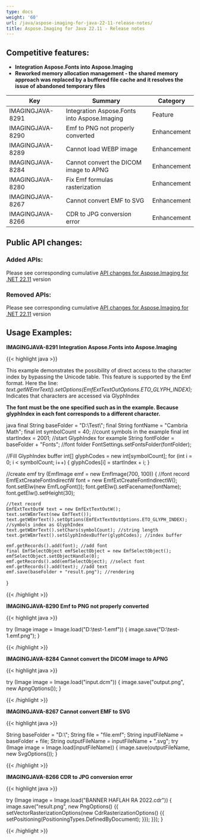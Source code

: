 ```yaml
---
type: docs
weight: '60'
url: /java/aspose-imaging-for-java-22-11-release-notes/
title: Aspose.Imaging for Java 22.11 - Release notes
---
```


## Competitive features:

- **Integration Aspose.Fonts into Aspose.Imaging**
- **Reworked memory allocation management - the shared memory approach was replaced by a buffered file cache and it resolves the issue of abandoned temporary files**

| **Key**         | **Summary**                                                                                                                                                              | **Category** |
|-----------------|--------------------------------------------------------------------------------------------------------------------------------------------------------------------------|--------------|
| IMAGINGJAVA-8291 | Integration Aspose.Fonts into Aspose.Imaging                                                                                                                                  | Feature      |
| IMAGINGJAVA-8290 | Emf to PNG not properly converted                                                                                                                                   | Enhancement      |
| IMAGINGJAVA-8289 | Cannot load WEBP image                                                                                                                                  | Enhancement      |
| IMAGINGJAVA-8284 | Cannot convert the DICOM image to APNG                                                                                                                                  | Enhancement      |
| IMAGINGJAVA-8280 | Fix Emf formulas rasterization                                                                                                                         | Enhancement      |
| IMAGINGJAVA-8267 | Cannot convert EMF to SVG                                                                                                                                  | Enhancement      |
| IMAGINGJAVA-8266 | CDR to JPG conversion error                                                                                                                                  | Enhancement      |

## Public API changes:

### Added APIs:

Please see corresponding cumulative [API changes for Aspose.Imaging for .NET 22.11](https://docs.aspose.com/imaging/net/aspose-imaging-for-net-22-11-release-notes/) version

### Removed APIs:

Please see corresponding cumulative [API changes for Aspose.Imaging for .NET 22.11](https://docs.aspose.com/imaging/net/aspose-imaging-for-net-22-11-release-notes/) version

## Usage Examples:

**IMAGINGJAVA-8291 Integration Aspose.Fonts into Aspose.Imaging**

{{< highlight java >}}

This example demonstrates the possibility of direct access to the character index by bypassing the Unicode table.
This feature is supported by the Emf format.
Here the line: *text.getWEmrText().setOptions(EmfExtTextOutOptions.ETO_GLYPH_INDEX);*
Indicates that characters are accessed via GlyphIndex

**The font must be the one specified such as in the example. Because glyphIndex in each font corresponds to a different character.**

java
final String baseFolder = "D:\\Test\\";
final String fontName = "Cambria Math";
final int symbolCount = 40; //count symbols in the example
final int startIndex = 2001; //start GlyphIndex for example
String fontFolder = baseFolder + "Fonts"; //font folder
FontSettings.setFontsFolder(fontFolder);

//Fill GlyphIndex buffer
int[] glyphCodes = new int[symbolCount];
for (int i = 0; i < symbolCount; i++)
{
	glyphCodes[i] = startIndex + i;
}

//create emf
try (EmfImage emf = new EmfImage(700, 100))
{
	//font record
	EmfExtCreateFontIndirectW font = new EmfExtCreateFontIndirectW();
	font.setElw(new EmfLogFont());
	font.getElw().setFacename(fontName);
	font.getElw().setHeight(30);

	//text record
	EmfExtTextOutW text = new EmfExtTextOutW();
	text.setWEmrText(new EmfText());
	text.getWEmrText().setOptions(EmfExtTextOutOptions.ETO_GLYPH_INDEX); //symbols index as GlyphIndex
	text.getWEmrText().setChars(symbolCount); //string length
	text.getWEmrText().setGlyphIndexBuffer(glyphCodes); //index buffer

	emf.getRecords().add(font); //add font
	final EmfSelectObject emfSelectObject = new EmfSelectObject();
	emfSelectObject.setObjectHandle(0);
	emf.getRecords().add(emfSelectObject); //select font
	emf.getRecords().add(text); //add text
	emf.save(baseFolder + "result.png"); //rendering
}

{{< /highlight >}}

**IMAGINGJAVA-8290 Emf to PNG not properly converted**

{{< highlight java >}}

try (Image image = Image.load("D:\\test-1.emf"))
{
    image.save("D:\\test-1.emf.png");
}

{{< /highlight >}}

**IMAGINGJAVA-8284 Cannot convert the DICOM image to APNG**

{{< highlight java >}}

try (Image image = Image.load("input.dcm"))
{
    image.save("output.png", new ApngOptions());
}

{{< /highlight >}}

**IMAGINGJAVA-8267 Cannot convert EMF to SVG**

{{< highlight java >}}

String baseFolder = "D:\\";
String file = "file.emf";
String inputFileName = baseFolder + file;
String outputFileName = inputFileName + ".svg";
try (Image image = Image.load(inputFileName))
{
    image.save(outputFileName, new SvgOptions());
}

{{< /highlight >}}

**IMAGINGJAVA-8266 CDR to JPG conversion error**

{{< highlight java >}}

try (Image image = Image.load("BANNER HAFLAH RA 2022.cdr"))
 {
     image.save("result.png", new PngOptions()
     {{
         setVectorRasterizationOptions(new CdrRasterizationOptions()
						 {{
							 setPositioning(PositioningTypes.DefinedByDocument);
						 }});
     }});
 }

{{< /highlight >}}

